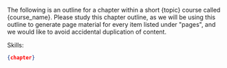 The following is an outline for a chapter within a short {topic} course called {course_name}. Please study this chapter outline, as we will be using this outline to generate page material for every item listed under "pages", and we would like to avoid accidental duplication of content. 

Skills:
```json
{chapter}
```